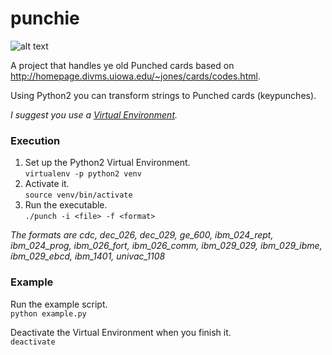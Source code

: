 # punchie

![alt text](https://i.imgur.com/kbM4So0.png "Ibm_026_1949")

A project that handles ye old Punched cards based on http://homepage.divms.uiowa.edu/~jones/cards/codes.html.

Using Python2 you can transform strings to Punched cards (keypunches).

_I suggest you use a [Virtual Environment](https://virtualenv.pypa.io/en/stable/)._

### Execution
1. Set up the Python2 Virtual Environment.  
`virtualenv -p python2 venv`
2. Activate it.     
`source venv/bin/activate`  
3. Run the executable.  
`./punch -i <file> -f <format>`

_The formats are cdc, dec_026, dec_029, ge_600, ibm_024_rept, ibm_024_prog, ibm_026_fort, ibm_026_comm, ibm_029_029, ibm_029_ibme, ibm_029_ebcd, ibm_1401, univac_1108_

### Example
Run the example script.  
`python example.py`

Deactivate the Virtual Environment when you finish it.    
`deactivate`